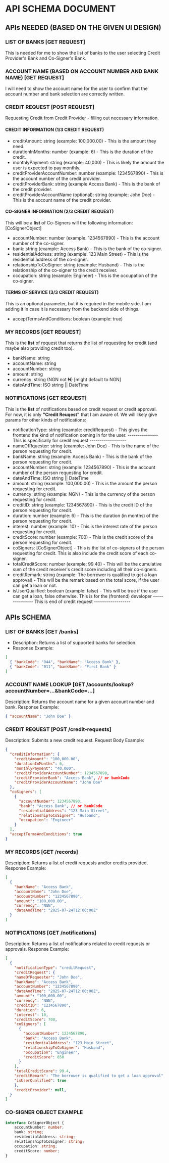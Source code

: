 # API SCHEMA DOCUMENT

## APIs NEEDED (BASED ON THE GIVEN UI DESIGN)

### LIST OF BANKS [GET REQUEST]

This is needed for me to show the list of banks to the user selecting Credit Provider's Bank and Co-Signer's Bank.

### ACCOUNT NAME (BASED ON ACCOUNT NUMBER AND BANK NAME) [GET REQUEST]

I will need to show the account name for the user to confirm that the account number and bank selection are correctly written.

### CREDIT REQUEST [POST REQUEST]

Requesting Credit from Credit Provider - filling out necessary information.

#### CREDIT INFORMATION (1/3 CREDIT REQUEST)

- creditAmount: string (example: 100,000.00) - This is the amount they need.
- durationInMonths: number (example: 6) - This is the duration of the credit.
- monthlyPayment: string (example: 40,000) -  This is likely the amount the user is expected to pay monthly.
- creditProviderAccountNumber: number (example: 1234567890) - This is the account number of the credit provider.
- creditProviderBank: string (example Access Bank) - This is the bank of the credit provider.
- creditProviderAccountName (optional): string (example: John Doe) - This is the account name of the credit provider.

#### CO-SIGNER INFORMATION (2/3 CREDIT REQUEST)

This will be a **list** of Co-Signers will the following information: [CoSignerObject]

- accountNumber: number (example: 1234567890) - This is the account number of the co-signer.
- bank: string (example: Access Bank) - This is the bank of the co-signer.
- residentialAddress: string (example: 123 Main Street) - This is the residential address of the co-signer.
- relationshipToCoSigner: string (example: Husband) - This is the relationship of the co-signer to the credit receiver.
- occupation: string (example: Engineer) - This is the occupation of the co-signer.

#### TERMS OF SERVICE (3/3 CREDIT REQUEST)

This is an optional parameter, but it is required in the mobile side. I am adding it in case it is necessary from the backend side of things.

- acceptTermsAndConditions: boolean (example: true)

### MY RECORDS [GET REQUEST]

This is the **list** of request that returns the list of requesting for credit (and maybe also providing credit too).

- bankName: string
- accountName: string
- accountNumber: string
- amount: string
- currency: string (NGN not ₦) [might default to NGN]
- dateAndTime: ISO string || DateTime

### NOTIFICATIONS [GET REQUEST]

This is the **list** of notifications based on credit request or credit approval.
For now, it is only **"Credit Reuqest"** that I am aware of. We will likely give params for other kinds of notifications:

- notificationType: string (example: creditRequest) - This gives the frontend the kind of notification coming in for the user.
--------------- This is specifically for credit request ------------------
- nameOfRquester: string (example: John Doe) - This is the name of the person requesting for credit.
- bankName: string (example: Access Bank) - This is the bank of the person requesting for credit.
- accountNumber: string (example: 1234567890) - This is the account number of the person requesting for credit.
- dateAndTime: ISO string || DateTime
- amount: string (example: 100,000.00) - This is the amount the person requesting for credit.
- currency: string (example: NGN) - This is the currency of the person requesting for credit.
- creditID: string (example: 1234567890) - This is the credit ID of the person requesting for credit.
- duration: number (example: 6) - This is the duration (in months) of the person requesting for credit.
- interest: number (example: 10) - This is the interest rate of the person requesting for credit.
- creditScore: number (example: 700) - This is the credit score of the person requesting for credit.
- coSigners: [CoSignerObject] - This is the list of co-signers of the person requesting for credit. This is also include the credit score of each co-signer.
- totalCreditScore: number (example: 99.40) - This will be the cumulative sum of the credit receiver's credit score including all their co-signers.
- creditRemark: string (example: The borrower is qualified to get a loan approval) - This will be the remark based on the total score, if the user can get a loan or not.
- isUserQualified: boolean (example: false) - This will be true if the user can get a loan, false otherwise. This is for the (frontend) developer
--------------- This is end of credit request ------------------

## APIs SCHEMA

### LIST OF BANKS [GET /banks]

- Description: Returns a list of supported banks for selection.
- Response Example:

```json
[
  { "bankCode": "044", "bankName": "Access Bank" },
  { "bankCode": "011", "bankName": "First Bank" }
]
```

### ACCOUNT NAME LOOKUP [GET /accounts/lookup?accountNumber=...&bankCode=...]

Description: Returns the account name for a given account number and bank.
Response Example:

```json
{ "accountName": "John Doe" }
```

### CREDIT REQUEST [POST /credit-requests]

Description: Submits a new credit request.
Request Body Example:

```json
{
  "creditInformation": {
    "creditAmount": "100,000.00",
    "durationInMonths": 6,
    "monthlyPayment": "40,000",
    "creditProviderAccountNumber": 1234567890,
    "creditProviderBank": "Access Bank", // or bankCode
    "creditProviderAccountName": "John Doe"
  },
  "coSigners": [
    {
      "accountNumber": 1234567890,
      "bank": "Access Bank", // or bankCode
      "residentialAddress": "123 Main Street",
      "relationshipToCoSigner": "Husband",
      "occupation": "Engineer"
    }
  ],
  "acceptTermsAndConditions": true
}
```

### MY RECORDS [GET /records]

Description: Returns a list of credit requests and/or credits provided.
Response Example:

```json
[
  {
    "bankName": "Access Bank",
    "accountName": "John Doe",
    "accountNumber": "1234567890",
    "amount": "100,000.00",
    "currency": "NGN",
    "dateAndTime": "2025-07-24T12:00:00Z"
  }
]
```

### NOTIFICATIONS [GET /notifications]

Description: Returns a list of notifications related to credit requests or approvals.
Response Example:

```json
[
  {
    "notificationType": "creditRequest",
    "creditRequest": {
    "nameOfRequester": "John Doe",
    "bankName": "Access Bank",
    "accountNumber": "1234567890",
    "dateAndTime": "2025-07-24T12:00:00Z",
    "amount": "100,000.00",
    "currency": "NGN",
    "creditID": "1234567890",
    "duration": 6,
    "interest": 10,
    "creditScore": 700,
    "coSigners": [
      {
        "accountNumber": 1234567890,
        "bank": "Access Bank",
        "residentialAddress": "123 Main Street",
        "relationshipToCoSigner": "Husband",
        "occupation": "Engineer",
        "creditScore": 650
      }
    ],
    "totalCreditScore": 99.4,
    "creditRemark": "The borrower is qualified to get a loan approval",
    "isUserQualified": true
    },
    "creditProvider": null,
  }
]
```

### CO-SIGNER OBJECT EXAMPLE

```ts
interface CoSignerObject {
    accountNumber: number;
    bank: string;
    residentialAddress: string;
    relationshipToCoSigner: string;
    occupation: string;
    creditScore: number;
}
```
